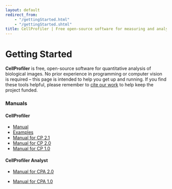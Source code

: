 ```yaml
---
layout: default
redirect_from:
    - "/gettingStarted.html"
    - "/gettingStarted.shtml"
title: CellProfiler | Free open-source software for measuring and analyzing cell images
---
```


Getting Started
===============

**CellProfiler** is free, open-source software for quantitative analysis of biological images. No prior experience in programming or computer vision is required – this page is intended to help you get up and running. If you find these tools helpful, please remember to [cite our work] to help keep the project funded.

### Manuals

#### CellProfiler

- [<span class="method-item">Manual</span>][]
- [<span class="method-item">Examples</span>][]
- [<span class="method-item">Manual for CP 2.1</span>][]
- [<span class="method-item">Manual for CP 2.0</span>][]
- [<span class="method-item">Manual for CP 1.0</span>][]

#### CellProfiler Analyst

- [<span class="method-item">Manual for CPA 2.0</span>][]
- [<span class="method-item">Manual for CPA 1.0</span>][]

  [cite our work]: /citations/
  [<span class="method-item">Manual</span>]: /manuals/
  [<span class="method-item">Examples</span>]: /examples
  [<span class="method-item">Manual for CP 2.1</span>]: http://d1zymp9ayga15t.cloudfront.net/content/Documentation/cp2.1.0_manual_0c7fb94.pdf
  [<span class="method-item">Manual for CP 2.0</span>]: http://d1zymp9ayga15t.cloudfront.net/content/Documentation/cp2_manual_9978.pdf
  [<span class="method-item">Manual for CP 1.0</span>]: http://d1zymp9ayga15t.cloudfront.net/content/Documentation/cp1_manual_9717.pdf
  [<span class="method-item">Manual for CPA 2.0</span>]: http://d1zymp9ayga15t.cloudfront.net/content/Documentation/cpa2_manual.pdf
  [<span class="method-item">Manual for CPA 1.0</span>]: http://d1zymp9ayga15t.cloudfront.net/content/Documentation/cpa1_manual.pdf
